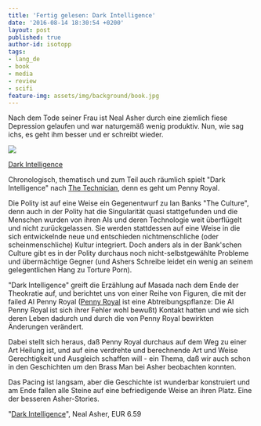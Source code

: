 ```yaml
---
title: 'Fertig gelesen: Dark Intelligence'
date: '2016-08-14 18:30:54 +0200'
layout: post
published: true
author-id: isotopp
tags:
- lang_de
- book
- media
- review
- scifi
feature-img: assets/img/background/book.jpg
---
```

Nach dem Tode seiner Frau ist Neal Asher durch eine ziemlich fiese Depression gelaufen und war naturgemäß wenig produktiv. Nun, wie sag ichs, es geht ihm besser und er schreibt wieder.

[![](/uploads/2016/08/dark-intelligence.jpg)](https://www.amazon.de/dp/B00M43ZYN4)

[Dark Intelligence](https://www.amazon.de/dp/B00M43ZYN4)

Chronologisch, thematisch und zum Teil auch räumlich spielt "Dark Intelligence" nach [The Technician](https://www.amazon.de/dp/B003X27L9K/), denn es geht um Penny Royal.

Die Polity ist auf eine Weise ein Gegenentwurf zu Ian Banks "The Culture", denn auch in der Polity hat die Singularität quasi stattgefunden und die Menschen wurden von ihren AIs und deren Technologie weit überflügelt und nicht zurückgelassen. Sie werden stattdessen auf eine Weise in die sich entwickelnde neue und entschieden nichtmenschliche (oder scheinmenschliche) Kultur integriert. Doch anders als in der Bank'schen Culture gibt es in der Polity durchaus noch nicht-selbstgewählte Probleme und übermächtige Gegner (und Ashers Schreibe leidet ein wenig an seinem gelegentlichen Hang zu Torture Porn).

"Dark Intelligence" greift die Erzählung auf Masada nach dem Ende der Theokratie auf, und berichtet uns von einer Reihe von Figuren, die mit der failed AI Penny Royal ([Penny Royal](https://en.wikipedia.org/wiki/Mentha_pulegium) ist eine Abtreibungspflanze: Die AI Penny Royal ist sich ihrer Fehler wohl bewußt) Kontakt hatten und wie sich deren Leben dadurch und durch die von Penny Royal bewirkten Änderungen verändert.

Dabei stellt sich heraus, daß Penny Royal durchaus auf dem Weg zu einer Art Heilung ist, und auf eine verdrehte und berechnende Art und Weise Gerechtigkeit und Ausgleich schaffen will - ein Thema, daß wir auch schon in den Geschichten um den Brass Man bei Asher beobachten konnten.

Das Pacing ist langsam, aber die Geschichte ist wunderbar konstruiert und am Ende fallen alle Steine auf eine befriedigende Weise an ihren Platz. Eine der besseren Asher-Stories. 

"[Dark Intelligence](https://www.amazon.de/dp/B00M43ZYN4)", Neal Asher, EUR 6.59
